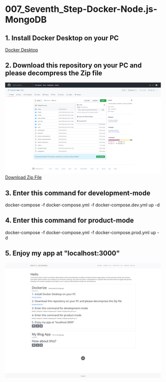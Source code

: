 # 007_Seventh_Step-Docker-Node.js-MongoDB  
## 1. Install Docker Desktop on your PC  
<a href="https://www.docker.com/products/docker-desktop" target="_blank"> Docker Desktop </a>  
  
## 2. Download this repository on your PC and please decompress the Zip file  
<img src="images/download.png">
<a href="https://github.com/TickkuN/007_Seventh_Step-Docker-Node.js-MongoDB/archive/refs/heads/master.zip" target="_blank">Download Zip File </a> 
  
## 3. Enter this command for development-mode  
  
docker-compose -f docker-compose.yml -f docker-compose.dev.yml up -d  

## 4. Enter this command for product-mode  
  
docker-compose -f docker-compose.yml -f docker-compose.prod.yml up -d  

## 5. Enjoy my app at "localhost:3000"  
 
<img src="images/index.png">
